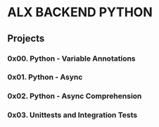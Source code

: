 # ALX BACKEND PYTHON

## Projects

### 0x00. Python - Variable Annotations

### 0x01. Python - Async

### 0x02. Python - Async Comprehension

### 0x03. Unittests and Integration Tests
